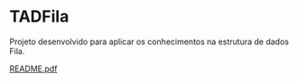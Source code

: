 # TADFila
Projeto desenvolvido para aplicar os conhecimentos na estrutura de dados Fila.

[README.pdf](https://github.com/LeonardoSanga/TADFila/files/10475012/README.pdf)
